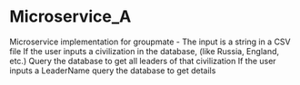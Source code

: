 # Microservice_A
Microservice implementation for groupmate - The input is a string in a CSV file If the user inputs a civilization in the database, (like Russia, England, etc.) Query the database to get all leaders of that civilization If the user inputs a LeaderName query the database to get details
